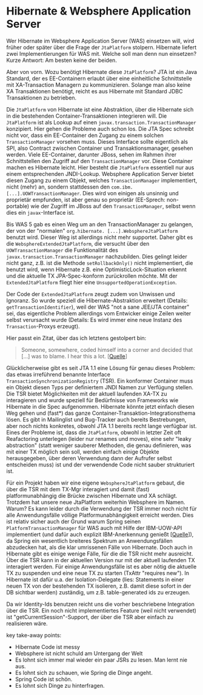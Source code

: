# Hibernate & Websphere Application Server

Wer Hibernate im Websphere Application Server (WAS) einsetzen will, wird früher oder später über die Frage der `JtaPlatform` stolpern. Hibernate liefert zwei Implementierungen für WAS mit. Welche soll man denn nun einsetzen? Kurze Antwort: Am besten keine der beiden.

Aber von vorn. Wozu benötigt Hibernate diese `JtaPlatform`? JTA ist ein Java Standard, der es EE-Containern erlaubt über eine einheitliche Schnittstelle mit XA-Transaction Managern zu kommunizieren. Solange man also keine XA Transaktionen benötigt, reicht es aus Hibernate mit Standard JDBC Transaktionen zu betrieben.

Die `JtaPlatform` von Hibernate ist eine Abstraktion, über die Hibernate sich in die bestehenden Container-Transaktionen integrieren will. Die `JtaPlatform` ist als Lookup auf einen `javax.transaction.TransactionManager` konzipiert. Hier gehen die Probleme auch schon los. Die JTA Spec schreibt nicht vor, dass ein EE-Container den Zugang zu einem solchen `TransactionManager` vorsehen muss. Dieses Interface sollte eigentlich als SPI, also Contract zwischen Container und Transaktionsmanager, gesehen werden. Viele EE-Container, darunter JBoss, sehen im Rahmen ihrer Schnittstellen den Zugriff auf den `TransactionManager` vor. Diese Container machen es Hibernate leicht. Hier besteht die `JtaPlatform` essentiell nur aus einem entsprechenden JNDI-Lookup. Websphere Application Server bietet diesen Zugang zu einem Objekt, welches `TransactionManager` implementiert, nicht (mehr) an, sondern stattdessen den `com.ibm.[...].UOWTransactionManager`. Dies wird von einigen als unsinnig und proprietär empfunden, ist aber genau so proprietär (EE-Sprech: non-portable) wie der Zugriff im JBoss auf den `TransactionManager`, selbst wenn dies ein `javax`-Interface ist.

Bis WAS 5 gab es einen Weg um an den TransactionManager zu gelangen, der von der "normalen" `org.hibernate. [...].WebsphereJtaPlatform` benutzt wird. Dieser Weg ist allerdings nicht mehr supportet. Daher gibt es die `WebsphereExtendedJtaPlatform`, die versucht über den `UOWTransactionManager` die Funktionalität des `javax.transaction.TransactionManager` nachzubilden. Dies gelingt leider nicht ganz, z.B. ist die Methode `setRollbackOnly()` nicht implementiert, die benutzt wird, wenn Hibernate z.B. eine OptimisticLock-Situation erkennt und die aktuelle TX JPA-Spec-konform zurückrollen möchte. Mit der `ExtendedJtaPlatform` fliegt hier eine `UnsupportedOperationException`.

Der Code der `ExtendedJtaPlatform` zeugt zudem von Unwissen und Ignoranz. So wurde speziell die Hibernate-Abstraktion erweitert (Details: `getTransactionIdentifier`), weil der WAS "not a sane JEE/JTA container" sei, das eigentliche Problem allerdings vom Entwicker einige Zeilen weiter selbst verursacht wurde (Details: Es wird immer eine neue Instanz des `Transaction`-Proxys erzeugt).

Hier passt ein Zitat, über das ich letztens gestolpert bin:

> Someone, somewhere, coded himself into a corner and decided that [...] was to blame. I hear this a lot. [[Quelle](http://www.cimgf.com/2014/02/25/deleting-objects-in-core-data/)]

Glücklicherweise gibt es seit JTA 1.1 eine Lösung für genau dieses Problem: das etwas irreführend benannte Interface `TransactionSynchronizationRegistry` (TSR). Ein konformer Container muss ein Objekt diesen Typs per definiertem JNDI Namen zur Verfügung stellen. Die TSR bietet Möglichkeiten mit der aktuell laufenden XA-TX zu interagieren und wurde speziell für Bedürfnisse von Frameworks wie Hibernate in die Spec aufgenommen. Hibernate könnte jetzt einfach diesen Weg gehen und (fast*) das ganze Container-Transaktion-Integrationsthema lösen. Es gibt in Mailinglist und Bug-Tracker auch bereits Bestrebungen, aber noch nichts konkretes, obwohl JTA 1.1 bereits recht lange verfügbar ist. Eines der Probleme ist, dass die `JtaPlatform`, obwohl in letzter Zeit oft Reafactoring unterlegen (leider nur renames und moves), eine sehr "leaky abstraction" (statt weniger sauberer Methoden, die genau definieren, was mit einer TX möglich sein soll, werden einfach einige Objekte herausgegeben, über deren Verwendung dann der Aufrufer selbst entscheiden muss) ist und der verwendende Code nicht sauber strukturiert ist.

Für ein Projekt haben wir eine eigene `WebsphereJtaPlatform` gebaut, die über die TSR mit dem TX-Mgr interagiert und damit (fast) platformunabhängig die Brücke zwischen Hibernate und XA schlägt. Trotzdem hat unsere neue JtaPlatform weiterhin Websphere im Namen. Warum?
Es kann leider durch die Verwendung der TSR immer noch nicht für alle Anwendungsfälle völlige Platformunabhängigkeit erreicht werden. Dies ist relativ sicher auch der Grund warum Spring seinen `PlatformTransactionManager` für WAS auch mit Hilfe der IBM-UOW-API implementiert (und dafür auch explizit IBM-Anerkennung genießt [[Quelle](https://www.ibm.com/support/knowledgecenter/en/SSAW57_8.5.5/com.ibm.websphere.nd.doc/ae/cspr_data_access_tran1.html)]), da Spring ein wesentlich breiteres Spektrum an Anwendungsfällen abzudecken hat, als die klar umrissenen Fälle von Hibernate. Doch auch in Hibernate gibt es einige wenige Fälle, für die die TSR nicht mehr ausreicht. Über die TSR kann in der aktuellen Version nur mit der aktuell laufenden TX interagiert werden. Für einige Anwendungsfälle ist es aber nötig die aktuelle TX zu suspenden und eine neue TX zu starten (TxAttr "requires new"). In Hibernate ist dafür u.a. der Isolation-Delegate (lies: Statements in einer neuen TX von der bestehenden TX isolieren, z.B. damit diese sofort in der DB sichtbar werden) zuständig, um z.B. table-generated ids zu erzeugen.

Da wir Identity-Ids benutzen reicht uns die vorher beschriebene Integration über die TSR. Ein noch nicht implementiertes Feature (weil nicht verwendet) ist "getCurrentSession"-Support, der über die TSR aber einfach zu realisieren wäre.

key take-away points:
* Hibernate Code ist messy
* Websphere ist nicht schuld am Untergang der Welt
* Es lohnt sich immer mal wieder ein paar JSRs zu lesen. Man lernt nie aus.
* Es lohnt sich zu schauen, wie Spring die Dinge angeht.
* Spring Code ist schön.
* Es lohnt sich Dinge zu hinterfragen.
